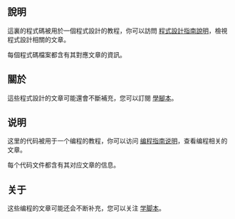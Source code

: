 ## 說明

這裏的程式碼被用於一個程式設計的教程，你可以訪問 [程式設計指南說明](https://learnscript.net/zh-hant/programming/)，檢視程式設計相關的文章。

每個程式碼檔案都含有其對應文章的資訊。

## 關於

這些程式設計的文章可能還會不斷補充，您可以訂閱 [學腳本](https://learnscript.net/zh-hant/)。


## 说明

这里的代码被用于一个编程的教程，你可以访问 [编程指南说明](https://learnscript.net/zh/programming/)，查看编程相关的文章。

每个代码文件都含有其对应文章的信息。

## 关于

这些编程的文章可能还会不断补充，您可以关注 [学脚本](https://learnscript.net/zh/)。
